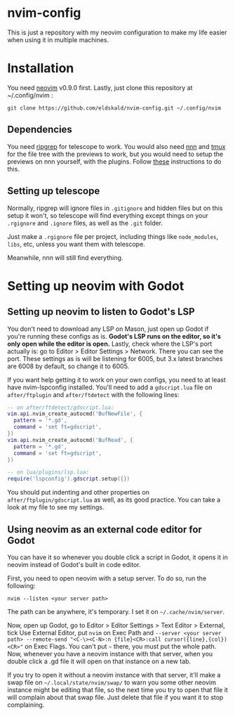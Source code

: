 # nvim-config

This is just a repository with my neovim configuration to make my life easier when using it in multiple machines.

# Installation

You need [neovim](https://github.com/neovim/neovim) v0.9.0 first. Lastly, just clone this repository at ~/.config/nvim :

```
git clone https://github.com/eldskald/nvim-config.git ~/.config/nvim
```

## Dependencies

You need [ripgrep](https://github.com/BurntSushi/ripgrep) for telescope to work. You would also need [nnn](https://github.com/jarun/nnn) and [tmux](https://github.com/tmux/tmux) for the file tree with the previews to work, but you would need to setup the previews on nnn yourself, with the plugins. Follow [these](https://github.com/jarun/nnn/tree/master/plugins#installation) instructions to do this.

## Setting up telescope

Normally, ripgrep will ignore files in `.gitignore` and hidden files but on this setup it won't, so telescope will find everything except things on your `.rgignore` and `.ignore` files, as well as the `.git` folder.

Just make a `.rgignore` file per project, including things like `node_modules`, `libs`, etc, unless you want them with telescope.

Meanwhile, nnn will still find everything.

# Setting up neovim with Godot

## Setting up neovim to listen to Godot's LSP

You don't need to download any LSP on Mason, just open up Godot if you're running these configs as is. __Godot's LSP runs on the editor, so it's only open while the editor is open.__ Lastly, check where the LSP's port actually is: go to Editor > Editor Settings > Network. There you can see the port. These settings as is will be listening for 6005, but 3.x latest branches are 6008 by default, so change it to 6005.

If you want help getting it to work on your own configs, you need to at least have nvim-lspconfig installed. You'll need to add a `gdscript.lua` file on `after/ftplugin` and `after/ftdetect` with the following lines:

```lua
-- on after/ftdetect/gdscript.lua:
vim.api.nvim_create_autocmd('BufNewFile', {
  pattern = '*.gd',
  command = 'set ft=gdscript',
})
vim.api.nvim_create_autocmd('BufRead', {
  pattern = '*.gd',
  command = 'set ft=gdscript',
})

-- on lua/plugins/lsp.lua:
require('lspconfig').gdscript.setup({})
```

You should put indenting and other properties on `after/ftplugin/gdscript.lua` as well, as its good practice. You can take a look at my file to see my settings.

## Using neovim as an external code editor for Godot

You can have it so whenever you double click a script in Godot, it opens it in neovim instead of Godot's built in code editor.

First, you need to open neovim with a setup server. To do so, run the following:

```
nvim --listen <your server path>
```

The path can be anywhere, it's temporary. I set it on `~/.cache/nvim/server`.

Now, open up Godot, go to Editor > Editor Settings > Text Editor > External, tick Use External Editor, put `nvim` on Exec Path and `--server <your server path> --remote-send "<C-\><C-N>:n {file}<CR>:call cursor({line},{col})<CR>"` on Exec Flags. You can't put `~` there, you must put the whole path. Now, whenever you have a neovim instance with that server, when you double click a .gd file it will open on that instance on a new tab.

If you try to open it without a neovim instance with that server, it'll make a swap file on `~/.local/state/nvim/swap/` to warn you some other neovim instance might be editing that file, so the next time you try to open that file it will complain about that swap file. Just delete that file if you want it to stop complaining.

